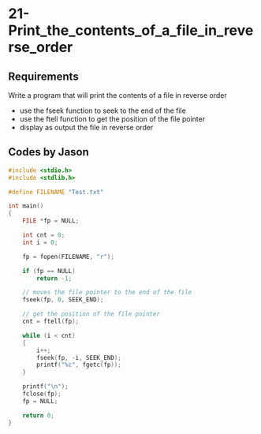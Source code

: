 # 21-Print_the_contents_of_a_file_in_reverse_order

## Requirements

Write a program that will print the contents of a file in reverse order

* use the fseek function to seek to the end of the file
* use the ftell function to get the position of the file pointer
* display as output the file in reverse order

## Codes by Jason

```c
#include <stdio.h>
#include <stdlib.h>

#define FILENAME "Test.txt"

int main()
{
    FILE *fp = NULL;

    int cnt = 0;
    int i = 0;

    fp = fopen(FILENAME, "r");

    if (fp == NULL)
        return -1;

    // moves the file pointer to the end of the file
    fseek(fp, 0, SEEK_END);

    // get the position of the file pointer
    cnt = ftell(fp);

    while (i < cnt)
    {
        i++;
        fseek(fp, -i, SEEK_END);
        printf("%c", fgetc(fp));
    }

    printf("\n");
    fclose(fp);
    fp = NULL;

    return 0;
}

```
